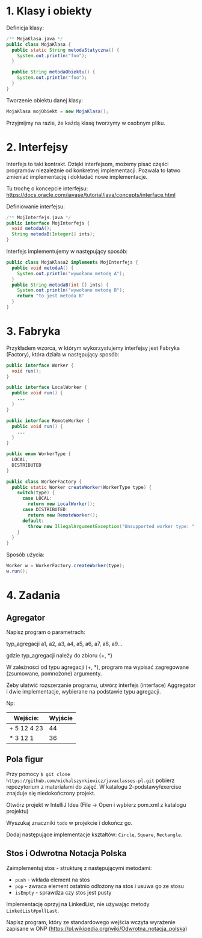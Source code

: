 # 1. Klasy i obiekty
Definicja klasy:

```java
/** MojaKlasa.java */
public class MojaKlasa {
  public static String metodaStatyczna() {
    System.out.println("foo");
  }

  public String metodaObiektu() {
    System.out.println("foo");
  }
}
```

Tworzenie obiektu danej klasy:
```java
MojaKlasa mojObiekt = new MojaKlasa();
```

Przyjmijmy na razie, że każdą klasę tworzymy w osobnym pliku.

# 2. Interfejsy

Interfejs to taki kontrakt. Dzięki interfejsom, możemy pisać części programów niezależnie od konkretnej implementacji. Pozwala to łatwo zmieniać implementację i dokładać nowe implementacje.

Tu trochę o koncepcie interfejsu:
https://docs.oracle.com/javase/tutorial/java/concepts/interface.html

Definiowanie interfejsu:

```java
/** MojInterfejs.java */
public interface MojInterfejs {
  void metodaA();
  String metodaB(Integer[] ints);
}
```

Interfejs implementujemy w następujący sposób:
```java
public class MojaKlasa2 implements MojInterfejs {
  public void metodaA() {
    System.out.println("wywołano metodę A");
  }
  public String metodaB(int [] ints) {
    System.out.println("wywołano metodę B");
    return "to jest metoda B"
  }
}
```

# 3. Fabryka
Przykładem wzorca, w którym wykorzystujemy interfejsy jest Fabryka (Factory), która działa w następujący sposób:


```java
public interface Worker {
  void run();
}
```

```java
public interface LocalWorker {
  public void run() {
    ...
  }
}
```

```java
public interface RemoteWorker {
  public void run() {
    ...
  }
}
```

```java
public enum WorkerType {
  LOCAL,
  DISTRIBUTED
}
```

```java
public class WorkerFactory {
  public static Worker createWorker(WorkerType type) {
    switch(type) {
      case LOCAL:
        return new LocalWorker();
      case DISTRIBUTED:
        return new RemoteWorker();
      default:
        throw new IllegalArgumentException("Unsupported worker type: " + type);
    }
  }
}
```

Sposób użycia:
```java
Worker w = WorkerFactory.createWorker(type);
w.run();
```

# 4. Zadania

## Agregator

Napisz program o parametrach:

typ_agregacji a1, a2, a3, a4, a5, a6, a7, a8, a9...

gdzie typ_agregacji należy do zbioru {+, *}


W zależności od typu agregacji (+, *), program ma wypisać zagregowane (zsumowane, pomnożone) argumenty.


Żeby ułatwić rozszerzanie programu, utwórz interfejs (interface) Aggregator i dwie implementacje, wybierane na podstawie typu agregacji.

Np:

| Wejście: | Wyjście |
|------ | ----- |
|+ 5 12 4 23 | 44|
|* 3 12 1 | 36|

## Pola figur

Przy pomocy `$ git clone https://github.com/michalszynkiewicz/javaclasses-pl.git` pobierz repozytorium z materiałami do zajęć.
W katalogu 2-podstawy/exercise znajduje się niedokończony projekt.

Otwórz projekt w IntelliJ Idea (File -> Open i wybierz pom.xml z katalogu projektu)

Wyszukaj znaczniki `todo` w projekcie i dokończ go.

Dodaj następujące implementacje kształtów: `Circle`, `Square`, `Rectangle`.

## Stos i Odwrotna Notacja Polska

Zaimplementuj stos - strukturę z następującymi metodami:
- `push` - wkłada element na stos
- `pop` - zwraca element ostatnio odłożony na stos i usuwa go ze stosu
- `isEmpty` - sprawdza czy stos jest pusty

Implementację oprzyj na LinkedList, nie używając metody `LinkedList#pollLast`.

Napisz program, który ze standardowego wejścia wczyta wyrażenie zapisane w ONP (https://pl.wikipedia.org/wiki/Odwrotna_notacja_polska)
